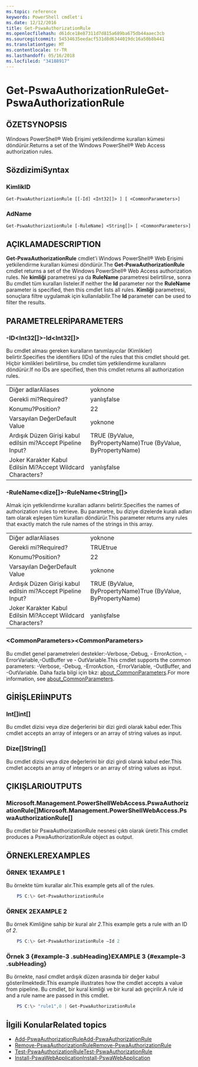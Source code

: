```yaml
---
ms.topic: reference
keywords: PowerShell cmdlet'i
ms.date: 12/12/2016
title: Get-PswaAuthorizationRule
ms.openlocfilehash: d61dce18e87311d7d815a689ba675db44aaec3cb
ms.sourcegitcommit: 54534635eedacf531d8d6344019dc16a50b8b441
ms.translationtype: MT
ms.contentlocale: tr-TR
ms.lasthandoff: 05/16/2018
ms.locfileid: "34188917"
---
```

# <a name="get-pswaauthorizationrule"></a><span data-ttu-id="4a94f-103">Get-PswaAuthorizationRule</span><span class="sxs-lookup"><span data-stu-id="4a94f-103">Get-PswaAuthorizationRule</span></span>

## <a name="synopsis"></a><span data-ttu-id="4a94f-104">ÖZET</span><span class="sxs-lookup"><span data-stu-id="4a94f-104">SYNOPSIS</span></span>

<span data-ttu-id="4a94f-105">Windows PowerShell® Web Erişimi yetkilendirme kuralları kümesi döndürür.</span><span class="sxs-lookup"><span data-stu-id="4a94f-105">Returns a set of the Windows PowerShell® Web Access authorization rules.</span></span>

## <a name="syntax"></a><span data-ttu-id="4a94f-106">Sözdizimi</span><span class="sxs-lookup"><span data-stu-id="4a94f-106">Syntax</span></span>

### <a name="id"></a><span data-ttu-id="4a94f-107">Kimlik</span><span class="sxs-lookup"><span data-stu-id="4a94f-107">ID</span></span>
```
Get-PswaAuthorizationRule [[-Id] <Int32[]> ] [ <CommonParameters>]
```

### <a name="name"></a><span data-ttu-id="4a94f-108">Ad</span><span class="sxs-lookup"><span data-stu-id="4a94f-108">Name</span></span>
```
Get-PswaAuthorizationRule [-RuleName] <String[]> [ <CommonParameters>]
```

## <a name="description"></a><span data-ttu-id="4a94f-109">AÇIKLAMA</span><span class="sxs-lookup"><span data-stu-id="4a94f-109">DESCRIPTION</span></span>

<span data-ttu-id="4a94f-110">**Get-PswaAuthorizationRule** cmdlet'i Windows PowerShell® Web Erişimi yetkilendirme kuralları kümesi döndürür.</span><span class="sxs-lookup"><span data-stu-id="4a94f-110">The **Get-PswaAuthorizationRule** cmdlet returns a set of the Windows PowerShell® Web Access authorization rules.</span></span>
<span data-ttu-id="4a94f-111">Ne **kimliği** parametresi ya da **RuleName** parametresi belirtilirse, sonra Bu cmdlet tüm kuralları listeler.</span><span class="sxs-lookup"><span data-stu-id="4a94f-111">If neither the **Id** parameter nor the **RuleName** parameter is specified, then this cmdlet lists all rules.</span></span> <span data-ttu-id="4a94f-112">**Kimliği** parametresi, sonuçlara filtre uygulamak için kullanılabilir.</span><span class="sxs-lookup"><span data-stu-id="4a94f-112">The **Id** parameter can be used to filter the results.</span></span>

## <a name="parameters"></a><span data-ttu-id="4a94f-113">PARAMETRELERİ</span><span class="sxs-lookup"><span data-stu-id="4a94f-113">PARAMETERS</span></span>

### <a name="-idltint32gt"></a><span data-ttu-id="4a94f-114">-ID&lt;Int32\[\]&gt;</span><span class="sxs-lookup"><span data-stu-id="4a94f-114">-Id&lt;Int32\[\]&gt;</span></span>

<span data-ttu-id="4a94f-115">Bu cmdlet alması gereken kuralların tanımlayıcılar (Kimlikler) belirtir.</span><span class="sxs-lookup"><span data-stu-id="4a94f-115">Specifies the identifiers (IDs) of the rules that this cmdlet should get.</span></span> <span data-ttu-id="4a94f-116">Hiçbir kimlikleri belirtilirse, bu cmdlet tüm yetkilendirme kurallarını döndürür.</span><span class="sxs-lookup"><span data-stu-id="4a94f-116">If no IDs are specified, then this cmdlet returns all authorization rules.</span></span>

|||
|-|-|
| <span data-ttu-id="4a94f-117">Diğer adlar</span><span class="sxs-lookup"><span data-stu-id="4a94f-117">Aliases</span></span>                              | <span data-ttu-id="4a94f-118">yok</span><span class="sxs-lookup"><span data-stu-id="4a94f-118">none</span></span>                                 |
| <span data-ttu-id="4a94f-119">Gerekli mi?</span><span class="sxs-lookup"><span data-stu-id="4a94f-119">Required?</span></span>                            | <span data-ttu-id="4a94f-120">yanlış</span><span class="sxs-lookup"><span data-stu-id="4a94f-120">false</span></span>                                |
| <span data-ttu-id="4a94f-121">Konumu?</span><span class="sxs-lookup"><span data-stu-id="4a94f-121">Position?</span></span>                            | <span data-ttu-id="4a94f-122">2</span><span class="sxs-lookup"><span data-stu-id="4a94f-122">2</span></span>                                    |
| <span data-ttu-id="4a94f-123">Varsayılan Değer</span><span class="sxs-lookup"><span data-stu-id="4a94f-123">Default Value</span></span>                        | <span data-ttu-id="4a94f-124">yok</span><span class="sxs-lookup"><span data-stu-id="4a94f-124">none</span></span>                                 |
| <span data-ttu-id="4a94f-125">Ardışık Düzen Girişi kabul edilsin mi?</span><span class="sxs-lookup"><span data-stu-id="4a94f-125">Accept Pipeline Input?</span></span>               | <span data-ttu-id="4a94f-126">TRUE (ByValue, ByPropertyName)</span><span class="sxs-lookup"><span data-stu-id="4a94f-126">True (ByValue, ByPropertyName)</span></span>       |
| <span data-ttu-id="4a94f-127">Joker Karakter Kabul Edilsin Mi?</span><span class="sxs-lookup"><span data-stu-id="4a94f-127">Accept Wildcard Characters?</span></span>          | <span data-ttu-id="4a94f-128">yanlış</span><span class="sxs-lookup"><span data-stu-id="4a94f-128">false</span></span>                                |

### <a name="-rulenameltstringgt"></a><span data-ttu-id="4a94f-129">-RuleName&lt;dize\[\]&gt;</span><span class="sxs-lookup"><span data-stu-id="4a94f-129">-RuleName&lt;String\[\]&gt;</span></span>

<span data-ttu-id="4a94f-130">Almak için yetkilendirme kuralları adlarını belirtir.</span><span class="sxs-lookup"><span data-stu-id="4a94f-130">Specifies the names of authorization rules to retrieve.</span></span> <span data-ttu-id="4a94f-131">Bu parametre, bu diziye dizelerde kuralı adları tam olarak eşleşen tüm kuralları döndürür.</span><span class="sxs-lookup"><span data-stu-id="4a94f-131">This parameter returns any rules that exactly match the rule names of the strings in this array.</span></span>

|||
|-|-|
| <span data-ttu-id="4a94f-132">Diğer adlar</span><span class="sxs-lookup"><span data-stu-id="4a94f-132">Aliases</span></span>                              | <span data-ttu-id="4a94f-133">yok</span><span class="sxs-lookup"><span data-stu-id="4a94f-133">none</span></span>                                 |
| <span data-ttu-id="4a94f-134">Gerekli mi?</span><span class="sxs-lookup"><span data-stu-id="4a94f-134">Required?</span></span>                            | <span data-ttu-id="4a94f-135">TRUE</span><span class="sxs-lookup"><span data-stu-id="4a94f-135">true</span></span>                                 |
| <span data-ttu-id="4a94f-136">Konumu?</span><span class="sxs-lookup"><span data-stu-id="4a94f-136">Position?</span></span>                            | <span data-ttu-id="4a94f-137">2</span><span class="sxs-lookup"><span data-stu-id="4a94f-137">2</span></span>                                    |
| <span data-ttu-id="4a94f-138">Varsayılan Değer</span><span class="sxs-lookup"><span data-stu-id="4a94f-138">Default Value</span></span>                        | <span data-ttu-id="4a94f-139">yok</span><span class="sxs-lookup"><span data-stu-id="4a94f-139">none</span></span>                                 |
| <span data-ttu-id="4a94f-140">Ardışık Düzen Girişi kabul edilsin mi?</span><span class="sxs-lookup"><span data-stu-id="4a94f-140">Accept Pipeline Input?</span></span>               | <span data-ttu-id="4a94f-141">TRUE (ByValue, ByPropertyName)</span><span class="sxs-lookup"><span data-stu-id="4a94f-141">True (ByValue, ByPropertyName)</span></span>       |
| <span data-ttu-id="4a94f-142">Joker Karakter Kabul Edilsin Mi?</span><span class="sxs-lookup"><span data-stu-id="4a94f-142">Accept Wildcard Characters?</span></span>          | <span data-ttu-id="4a94f-143">yanlış</span><span class="sxs-lookup"><span data-stu-id="4a94f-143">false</span></span>                                |

### <a name="ltcommonparametersgt"></a><span data-ttu-id="4a94f-144">&lt;CommonParameters&gt;</span><span class="sxs-lookup"><span data-stu-id="4a94f-144">&lt;CommonParameters&gt;</span></span>

<span data-ttu-id="4a94f-145">Bu cmdlet genel parametreleri destekler:-Verbose,-Debug, - ErrorAction, - ErrorVariable,-OutBuffer ve - OutVariable.</span><span class="sxs-lookup"><span data-stu-id="4a94f-145">This cmdlet supports the common parameters: -Verbose, -Debug, -ErrorAction, -ErrorVariable, -OutBuffer, and -OutVariable.</span></span>
<span data-ttu-id="4a94f-146">Daha fazla bilgi için bkz: [about_CommonParameters](http://go.microsoft.com/fwlink/p/?LinkID=113216).</span><span class="sxs-lookup"><span data-stu-id="4a94f-146">For more information, see [about_CommonParameters](http://go.microsoft.com/fwlink/p/?LinkID=113216).</span></span>

## <a name="inputs"></a><span data-ttu-id="4a94f-147">GİRİŞLERİ</span><span class="sxs-lookup"><span data-stu-id="4a94f-147">INPUTS</span></span>

### <a name="int"></a><span data-ttu-id="4a94f-148">Int\[\]</span><span class="sxs-lookup"><span data-stu-id="4a94f-148">int\[\]</span></span>

<span data-ttu-id="4a94f-149">Bu cmdlet dizisi veya dize değerlerini bir dizi girdi olarak kabul eder.</span><span class="sxs-lookup"><span data-stu-id="4a94f-149">This cmdlet accepts an array of integers or an array of string values as input.</span></span>

### <a name="string"></a><span data-ttu-id="4a94f-150">Dize\[\]</span><span class="sxs-lookup"><span data-stu-id="4a94f-150">String\[\]</span></span>

<span data-ttu-id="4a94f-151">Bu cmdlet dizisi veya dize değerlerini bir dizi girdi olarak kabul eder.</span><span class="sxs-lookup"><span data-stu-id="4a94f-151">This cmdlet accepts an array of integers or an array of string values as input.</span></span>

## <a name="outputs"></a><span data-ttu-id="4a94f-152">ÇIKIŞLARI</span><span class="sxs-lookup"><span data-stu-id="4a94f-152">OUTPUTS</span></span>

### <a name="microsoftmanagementpowershellwebaccesspswaauthorizationrule"></a><span data-ttu-id="4a94f-153">Microsoft.Management.PowerShellWebAccess.PswaAuthorizationRule\[\]</span><span class="sxs-lookup"><span data-stu-id="4a94f-153">Microsoft.Management.PowerShellWebAccess.PswaAuthorizationRule\[\]</span></span>

<span data-ttu-id="4a94f-154">Bu cmdlet bir PswaAuthorizationRule nesnesi çıktı olarak üretir.</span><span class="sxs-lookup"><span data-stu-id="4a94f-154">This cmdlet produces a PswaAuthorizationRule object as output.</span></span>


## <a name="examples"></a><span data-ttu-id="4a94f-155">ÖRNEKLER</span><span class="sxs-lookup"><span data-stu-id="4a94f-155">EXAMPLES</span></span>

### <a name="example-1"></a><span data-ttu-id="4a94f-156">ÖRNEK 1</span><span class="sxs-lookup"><span data-stu-id="4a94f-156">EXAMPLE 1</span></span>

<span data-ttu-id="4a94f-157">Bu örnekte tüm kurallar alır.</span><span class="sxs-lookup"><span data-stu-id="4a94f-157">This example gets all of the rules.</span></span>

```PowerShell
    PS C:\> Get-PswaAuthorizationRule
```

### <a name="example-2"></a><span data-ttu-id="4a94f-158">ÖRNEK 2</span><span class="sxs-lookup"><span data-stu-id="4a94f-158">EXAMPLE 2</span></span>

<span data-ttu-id="4a94f-159">Bu örnek Kimliğine sahip bir kural alır *2*.</span><span class="sxs-lookup"><span data-stu-id="4a94f-159">This example gets a rule with an ID of *2*.</span></span>

```PowerShell
    PS C:\> Get-PswaAuthorizationRule –Id 2
```

### <a name="example-3-example-3-subheading"></a><span data-ttu-id="4a94f-160">Örnek 3 {#example-3 .subHeading}</span><span class="sxs-lookup"><span data-stu-id="4a94f-160">EXAMPLE 3 {#example-3 .subHeading}</span></span>

<span data-ttu-id="4a94f-161">Bu örnekte, nasıl cmdlet ardışık düzen arasında bir değer kabul gösterilmektedir.</span><span class="sxs-lookup"><span data-stu-id="4a94f-161">This example illustrates how the cmdlet accepts a value from pipeline.</span></span>
<span data-ttu-id="4a94f-162">Bu cmdlet, bir kural kimliği ve bir kural adı geçirilir.</span><span class="sxs-lookup"><span data-stu-id="4a94f-162">A rule id and a rule name are passed in this cmdlet.</span></span>

```PowerShell
    PS C:\> "rule1",0 | Get-PswaAuthorizationRule
```

## <a name="related-topics"></a><span data-ttu-id="4a94f-163">İlgili Konular</span><span class="sxs-lookup"><span data-stu-id="4a94f-163">Related topics</span></span>

- [<span data-ttu-id="4a94f-164">Add-PswaAuthorizationRule</span><span class="sxs-lookup"><span data-stu-id="4a94f-164">Add-PswaAuthorizationRule</span></span>](add-pswaauthorizationrule.md)
- [<span data-ttu-id="4a94f-165">Remove-PswaAuthorizationRule</span><span class="sxs-lookup"><span data-stu-id="4a94f-165">Remove-PswaAuthorizationRule</span></span>](remove-pswaauthorizationrule.md)
- [<span data-ttu-id="4a94f-166">Test-PswaAuthorizationRule</span><span class="sxs-lookup"><span data-stu-id="4a94f-166">Test-PswaAuthorizationRule</span></span>](test-pswaauthorizationrule.md)
- [<span data-ttu-id="4a94f-167">Install-PswaWebApplication</span><span class="sxs-lookup"><span data-stu-id="4a94f-167">Install-PswaWebApplication</span></span>](install-pswawebapplication.md)
